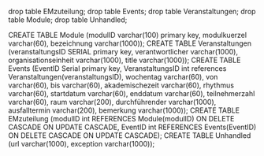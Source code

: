 drop table EMzuteilung; drop table Events; drop table Veranstaltungen; drop table Module; drop table Unhandled;

CREATE TABLE Module (modulID varchar(100) primary key, modulkuerzel varchar(60), bezeichnung varchar(1000)); 
CREATE TABLE Veranstaltungen (veranstaltungsID SERIAL primary key, verantwortlicher varchar(1000), organisationseinheit varchar(1000), title varchar(1000));
CREATE TABLE Events (EventID Serial primary key, VeranstaltungsID int references Veranstaltungen(veranstaltungsID), wochentag varchar(60), von varchar(60), bis varchar(60), akademischezeit varchar(60), rhythmus varchar(60), startdatum varchar(60), enddatum varchar(60), teilnehmerzahl varchar(60), raum varchar(200), durchführender varchar(1000), ausfalltermin varchar(200), bemerkung varchar(1000)); 
CREATE TABLE EMzuteilung (modulID int REFERENCES Module(modulID) ON DELETE CASCADE ON UPDATE CASCADE, EventID int REFERENCES Events(EventID) ON DELETE CASCADE ON UPDATE CASCADE); 
CREATE TABLE Unhandled (url varchar(1000), exception varchar(1000));
